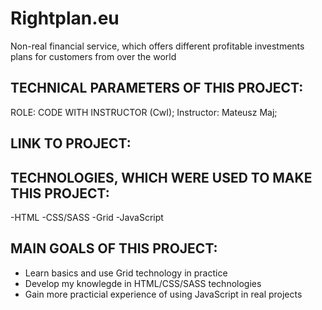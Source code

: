 # Rightplan.eu
Non-real financial service, which offers different profitable investments plans for customers from over the world

## TECHNICAL PARAMETERS OF THIS PROJECT:
ROLE: CODE WITH INSTRUCTOR (CwI); Instructor: Mateusz Maj;

## LINK TO PROJECT: #

## TECHNOLOGIES, WHICH WERE USED TO MAKE THIS PROJECT:
-HTML
-CSS/SASS
-Grid
-JavaScript

## MAIN GOALS OF THIS PROJECT:
- Learn basics and use Grid technology in practice
- Develop my knowlegde in HTML/CSS/SASS technologies
- Gain more practicial experience of using JavaScript in real projects
